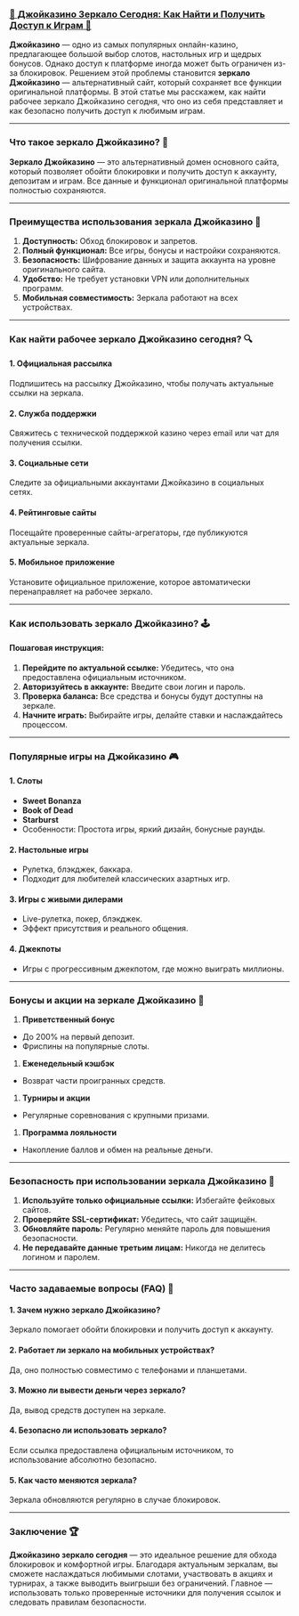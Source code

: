 ### [🎰 Джойказино Зеркало Сегодня: Как Найти и Получить Доступ к Играм 💎](https://rpc30.call2me.pro/?/ru/registration?apkpop=0\&partner=p24970p3289525p8e5d)



**Джойказино** — одно из самых популярных онлайн-казино, предлагающее большой выбор слотов, настольных игр и щедрых бонусов. Однако доступ к платформе иногда может быть ограничен из-за блокировок. Решением этой проблемы становится **зеркало Джойказино** — альтернативный сайт, который сохраняет все функции оригинальной платформы. В этой статье мы расскажем, как найти рабочее зеркало Джойказино сегодня, что оно из себя представляет и как безопасно получить доступ к любимым играм.

***

### Что такое зеркало Джойказино? 🔑

**Зеркало Джойказино** — это альтернативный домен основного сайта, который позволяет обойти блокировки и получить доступ к аккаунту, депозитам и играм. Все данные и функционал оригинальной платформы полностью сохраняются.

***

### Преимущества использования зеркала Джойказино 🚀

1. **Доступность:** Обход блокировок и запретов.
2. **Полный функционал:** Все игры, бонусы и настройки сохраняются.
3. **Безопасность:** Шифрование данных и защита аккаунта на уровне оригинального сайта.
4. **Удобство:** Не требует установки VPN или дополнительных программ.
5. **Мобильная совместимость:** Зеркала работают на всех устройствах.

***

### Как найти рабочее зеркало Джойказино сегодня? 🔍

#### 1. **Официальная рассылка**

Подпишитесь на рассылку Джойказино, чтобы получать актуальные ссылки на зеркала.

#### 2. **Служба поддержки**

Свяжитесь с технической поддержкой казино через email или чат для получения ссылки.

#### 3. **Социальные сети**

Следите за официальными аккаунтами Джойказино в социальных сетях.

#### 4. **Рейтинговые сайты**

Посещайте проверенные сайты-агрегаторы, где публикуются актуальные зеркала.

#### 5. **Мобильное приложение**

Установите официальное приложение, которое автоматически перенаправляет на рабочее зеркало.

***

### Как использовать зеркало Джойказино? 🕹️

#### Пошаговая инструкция:

1. **Перейдите по актуальной ссылке:** Убедитесь, что она предоставлена официальным источником.
2. **Авторизуйтесь в аккаунте:** Введите свои логин и пароль.
3. **Проверка баланса:** Все средства и бонусы будут доступны на зеркале.
4. **Начните играть:** Выбирайте игры, делайте ставки и наслаждайтесь процессом.

***

### Популярные игры на Джойказино 🎮

#### 1. **Слоты**

* **Sweet Bonanza**
* **Book of Dead**
* **Starburst**
* Особенности: Простота игры, яркий дизайн, бонусные раунды.

#### 2. **Настольные игры**

* Рулетка, блэкджек, баккара.
* Подходит для любителей классических азартных игр.

#### 3. **Игры с живыми дилерами**

* Live-рулетка, покер, блэкджек.
* Эффект присутствия и реального общения.

#### 4. **Джекпоты**

* Игры с прогрессивным джекпотом, где можно выиграть миллионы.

***

### Бонусы и акции на зеркале Джойказино 🎁

1. **Приветственный бонус**

* До 200% на первый депозит.
* Фриспины на популярные слоты.

1. **Еженедельный кэшбэк**

* Возврат части проигранных средств.

1. **Турниры и акции**

* Регулярные соревнования с крупными призами.

1. **Программа лояльности**

* Накопление баллов и обмен на реальные деньги.

***

### Безопасность при использовании зеркала Джойказино 🔐

1. **Используйте только официальные ссылки:** Избегайте фейковых сайтов.
2. **Проверяйте SSL-сертификат:** Убедитесь, что сайт защищён.
3. **Обновляйте пароль:** Регулярно меняйте пароль для повышения безопасности.
4. **Не передавайте данные третьим лицам:** Никогда не делитесь логином и паролем.

***

### Часто задаваемые вопросы (FAQ) 📝

#### 1. Зачем нужно зеркало Джойказино?

Зеркало помогает обойти блокировки и получить доступ к аккаунту.

#### 2. Работает ли зеркало на мобильных устройствах?

Да, оно полностью совместимо с телефонами и планшетами.

#### 3. Можно ли вывести деньги через зеркало?

Да, вывод средств доступен на зеркале.

#### 4. Безопасно ли использовать зеркало?

Если ссылка предоставлена официальным источником, то использование абсолютно безопасно.

#### 5. Как часто меняются зеркала?

Зеркала обновляются регулярно в случае блокировок.

***

### Заключение 🏆

**Джойказино зеркало сегодня** — это идеальное решение для обхода блокировок и комфортной игры. Благодаря актуальным зеркалам, вы сможете наслаждаться любимыми слотами, участвовать в акциях и турнирах, а также выводить выигрыши без ограничений. Главное — использовать только проверенные источники для получения ссылок и следовать правилам безопасности.
